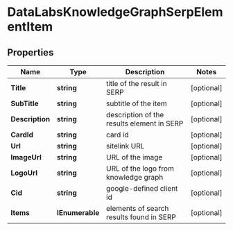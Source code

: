 # DataLabsKnowledgeGraphSerpElementItem


## Properties

| Name | Type | Description | Notes |
|------------ | ------------- | ------------- | -------------|
**Title** | **string** | title of the result in SERP |[optional]|
**SubTitle** | **string** | subtitle of the item |[optional]|
**Description** | **string** | description of the results element in SERP |[optional]|
**CardId** | **string** | card id |[optional]|
**Url** | **string** | sitelink URL |[optional]|
**ImageUrl** | **string** | URL of the image |[optional]|
**LogoUrl** | **string** | URL of the logo from knowledge graph |[optional]|
**Cid** | **string** | google-defined client id |[optional]|
**Items** | **IEnumerable<BaseDataforseoLabsKnowledgeGraphElementItem>** | elements of search results found in SERP |[optional]|